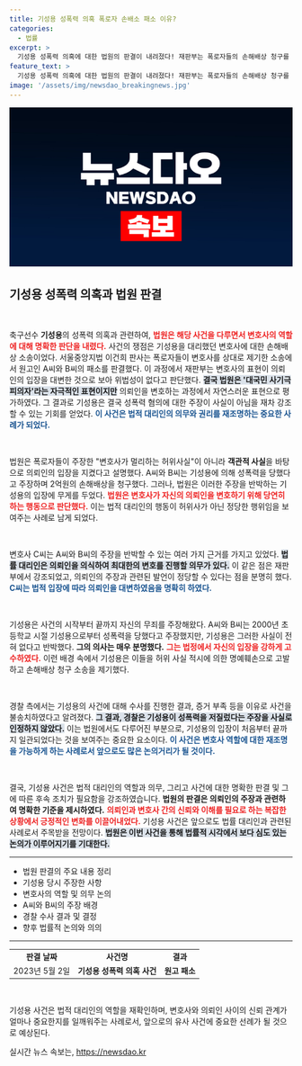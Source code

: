 ```yaml
---
title: 기성용 성폭력 의혹 폭로자 손배소 패소 이유?
categories:
  - 법률
excerpt: >
  기성용 성폭력 의혹에 대한 법원의 판결이 내려졌다! 재판부는 폭로자들의 손해배상 청구를 기각하며, 변호사의 발언이 의뢰인을 대변한 것이라고 판단했다. 이 사안의 진실은 과연 무엇일까?
feature_text: >
  기성용 성폭력 의혹에 대한 법원의 판결이 내려졌다! 재판부는 폭로자들의 손해배상 청구를 기각하며, 변호사의 발언이 의뢰인을 대변한 것이라고 판단했다. 이 사안의 진실은 과연 무엇일까?
image: '/assets/img/newsdao_breakingnews.jpg'
---
```


<p><img src="/assets/img/newsdao_breakingnews.jpg" alt="cryptoinkorea 속보" /></p>

<h2 data-ke-size="size26">기성용 성폭력 의혹과 법원 판결</h2>

<p data-ke-size="size16">&nbsp;</p>

<p>축구선수 <b>기성용</b>의 성폭력 의혹과 관련하여, <b><span style="color: #ee2323;">법원은 해당 사건을 다루면서 변호사의 역할에 대해 명확한 판단을 내렸다.</span></b> 사건의 쟁점은 기성용을 대리했던 변호사에 대한 손해배상 소송이었다. 서울중앙지법 이건희 판사는 폭로자들이 변호사를 상대로 제기한 소송에서 원고인 A씨와 B씨의 패소를 판결했다. 이 과정에서 재판부는 변호사의 표현이 의뢰인의 입장을 대변한 것으로 보아 위법성이 없다고 판단했다. <b><span style="background-color: #21538527;">결국 법원은 '대국민 사기극 피의자'라는 자극적인 표현이지만</span></b> 의뢰인을 변호하는 과정에서 자연스러운 표현으로 평가하였다. 그 결과로 기성용은 결국 성폭력 혐의에 대한 주장이 사실이 아님을 재차 강조할 수 있는 기회를 얻었다. <b><span style="color: #1a5490;">이 사건은 법적 대리인의 의무와 권리를 재조명하는 중요한 사례가 되었다.</span></b></p>

<p data-ke-size="size16">&nbsp;</p>

<p>법원은 폭로자들이 주장한 "변호사가 멀리하는 허위사실"이 아니라 <b>객관적 사실</b>을 바탕으로 의뢰인의 입장을 지켰다고 설명했다. A씨와 B씨는 기성용에 의해 성폭력을 당했다고 주장하며 2억원의 손해배상을 청구했다. 그러나, 법원은 이러한 주장을 반박하는 기성용의 입장에 무게를 두었다. <b><span style="color: #ee2323;">법원은 변호사가 자신의 의뢰인을 변호하기 위해 당연히 하는 행동으로 판단했다.</span></b> 이는 법적 대리인의 행동이 허위사가 아닌 정당한 행위임을 보여주는 사례로 남게 되었다. </p>

<p data-ke-size="size16">&nbsp;</p>

<p>변호사 C씨는 A씨와 B씨의 주장을 반박할 수 있는 여러 가지 근거를 가지고 있었다. <b><span style="background-color: #21538527;">법률 대리인은 의뢰인을 의식하여 최대한의 변호를 진행할 의무가 있다.</span></b> 이 같은 점은 재판부에서 강조되었고, 의뢰인의 주장과 관련된 발언이 정당할 수 있다는 점을 분명히 했다. <b><span style="color: #1a5490;">C씨는 법적 입장에 따라 의뢰인을 대변하였음을 명확히 하였다.</span></b> </p>

<p data-ke-size="size16">&nbsp;</p>

<p>기성용은 사건의 시작부터 끝까지 자신의 무죄를 주장해왔다. A씨와 B씨는 2000년 초등학교 시절 기성용으로부터 성폭력을 당했다고 주장했지만, 기성용은 그러한 사실이 전혀 없다고 반박했다. <b>그의 의사는 매우 분명했다.</b> <b><span style="color: #ee2323;">그는 법정에서 자신의 입장을 강하게 고수하였다.</span></b> 이런 배경 속에서 기성용은 이들을 허위 사실 적시에 의한 명예훼손으로 고발하고 손해배상 청구 소송을 제기했다. </p>

<p data-ke-size="size16">&nbsp;</p>

<p>경찰 측에서는 기성용의 사건에 대해 수사를 진행한 결과, 증거 부족 등을 이유로 사건을 불송치하였다고 알려졌다. <b><span style="background-color: #21538527;">그 결과, 경찰은 기성용이 성폭력을 저질렀다는 주장을 사실로 인정하지 않았다.</span></b> 이는 법원에서도 다루어진 부분으로, 기성용의 입장이 처음부터 끝까지 일관되었다는 것을 보여주는 중요한 요소이다. <b><span style="color: #1a5490;">이 사건은 변호사 역할에 대한 재조명을 가능하게 하는 사례로서 앞으로도 많은 논의거리가 될 것이다.</span></b></p>

<p data-ke-size="size16">&nbsp;</p>

<p>결국, 기성용 사건은 법적 대리인의 역할과 의무, 그리고 사건에 대한 명확한 판결 및 그에 따른 후속 조치가 필요함을 강조하였습니다. <b>법원의 판결은 의뢰인의 주장과 관련하여 명확한 기준을 제시하였다.</b> <b><span style="color: #ee2323;">의뢰인과 변호사 간의 신뢰와 이해를 필요로 하는 복잡한 상황에서 긍정적인 변화를 이끌어내었다.</span></b> 기성용 사건은 앞으로도 법률 대리인과 관련된 사례로서 주목받을 전망이다. <b><span style="background-color: #21538527;">법원은 이번 사건을 통해 법률적 시각에서 보다 심도 있는 논의가 이루어지기를 기대한다.</span></b> </p>

<hr>

<ul>
  <li>법원 판결의 주요 내용 정리</li>
  <li>기성용 당시 주장한 사항</li>
  <li>변호사의 역할 및 의무 논의</li>
  <li>A씨와 B씨의 주장 배경</li>
  <li>경찰 수사 결과 및 결정</li>
  <li>향후 법률적 논의와 의의</li>
</ul>

<hr>

<table style="width: 100%; border-collapse: collapse;">
  <tr>
    <td style="text-align: center; height: 17px;"><b>판결 날짜</b></td>
    <td style="text-align: center; height: 17px;"><b>사건명</b></td>
    <td style="text-align: center; height: 17px;"><b>결과</b></td>
  </tr>
  <tr>
    <td style="text-align: center; height: 17px;">2023년 5월 2일</td>
    <td style="text-align: center; height: 17px;"><b>기성용 성폭력 의혹 사건</b></td>
    <td style="text-align: center; height: 17px;"><b>원고 패소</b></td>
  </tr>
</table>

<p data-ke-size="size16">&nbsp;</p> 

<p>기성용 사건은 법적 대리인의 역할을 재확인하며, 변호사와 의뢰인 사이의 신뢰 관계가 얼마나 중요한지를 일깨워주는 사례로서, 앞으로의 유사 사건에 중요한 선례가 될 것으로 예상된다.</p>
실시간 뉴스 속보는, <a href="https://newsdao.kr" rel="dofollow">https://newsdao.kr</a>


